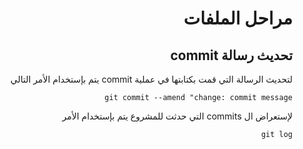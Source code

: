
<div dir="rtl"> 

# **مراحل الملفات**


 ## تحديث رسالة commit
 
 
 لتحديث الرسالة التي قمت بكتابتها في عملية commit يتم بإستخدام الأمر التالي  

 `git commit --amend "change: commit message`

لإستعراض ال commits التي حدثت للمشروع يتم بإستخدام الأمر 

`git log`

</div>